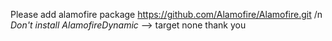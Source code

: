 Please add alamofire package 
https://github.com/Alamofire/Alamofire.git /n
*Don't install AlamofireDynamic* --> target none
thank you 

